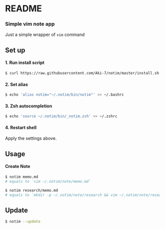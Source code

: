 # README

### Simple vim note app

Just a simple wrapper of `vim` command

## Set up

#### 1. Run install script

```sh
$ curl https://raw.githubusercontent.com/Aki-7/notim/master/install.sh | sh
```

#### 2. Set alias

```sh
$ echo 'alias notim="~/.notim/bin/notim"' >> ~/.bashrc
```

#### 3. Zsh autocompletion

```sh
$ echo 'source ~/.notim/bin/_notim.zsh' >> ~/.zshrc
```

#### 4. Restart shell

Apply the settings above.

## Usage

#### Create Note

```sh
$ notim memo.md
# equals to `vim ~/.notim/note/memo.md`
```

```sh
$ notim research/memo.md 
# equals to `mkdir -p ~/.notim/note/research && vim ~/.notim/note/research/memo.md`
```

## Update

```sh
$ notim --update
```
